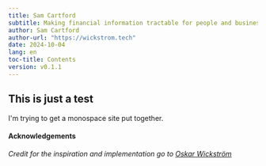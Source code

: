 ```yaml
---
title: Sam Cartford
subtitle: Making financial information tractable for people and businesses
author: Sam Cartford
author-url: "https://wickstrom.tech"
date: 2024-10-04
lang: en
toc-title: Contents
version: v0.1.1
---
```


## This is just a test

I'm trying to get a monospace site put together.

#### Acknowledgements

*Credit for the inspiration and implementation go to [Oskar Wickström](https://wickstrom.tech)*